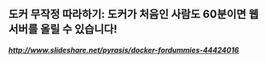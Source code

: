 ## 도커 무작정 따라하기: 도커가 처음인 사람도 60분이면 웹 서버를 올릴 수 있습니다!

##### http://www.slideshare.net/pyrasis/docker-fordummies-44424016